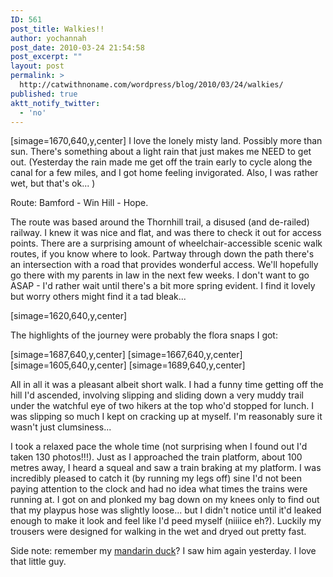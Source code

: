 ```yaml
---
ID: 561
post_title: Walkies!!
author: yochannah
post_date: 2010-03-24 21:54:58
post_excerpt: ""
layout: post
permalink: >
  http://catwithnoname.com/wordpress/blog/2010/03/24/walkies/
published: true
aktt_notify_twitter:
  - 'no'
---
```

[simage=1670,640,y,center]
I love the lonely misty land. Possibly more than sun. There's something about a light rain that just makes me NEED to get out. (Yesterday the rain made me get off the train early to cycle along the canal for a few miles, and I got home feeling invigorated. Also, I was rather wet, but that's ok... )

Route: Bamford - Win Hill - Hope.

The route was based around the Thornhill trail, a disused (and de-railed) railway. I knew it was nice and flat, and was there to check it out for access points. There are a surprising amount of wheelchair-accessible scenic walk routes, if you know where to look. Partway through down the path there's an intersection with a road that provides wonderful access. We'll hopefully go there with my parents in law in the next few weeks. I don't want to go ASAP - I'd rather wait until there's a bit more spring evident. I find it lovely but worry others might find it a tad bleak...  

[simage=1620,640,y,center]

The highlights of the journey were probably the flora snaps I got:

[simage=1687,640,y,center]
[simage=1667,640,y,center]
[simage=1605,640,y,center]
[simage=1689,640,y,center]

All in all it was a pleasant albeit short walk. I had a funny time getting off the hill I'd ascended, involving slipping and sliding down a very muddy trail under the watchful eye of two hikers at the top who'd stopped for lunch. I was slipping so much I kept on cracking up at myself. I'm reasonably sure it wasn't just clumsiness... 

I took a relaxed pace the whole time (not surprising when I found out I'd taken 130 photos!!!). Just as I approached the train platform, about 100 metres away, I heard a squeal and saw a train braking at my platform. I was incredibly pleased to catch it (by running my legs off) sine I'd not been paying attention to the clock and had no idea what times the trains were running at. I got on and plonked my bag down on my knees only to find out that my playpus hose was slightly loose... but I didn't notice until it'd leaked enough to make it look and feel like I'd peed myself (niiiice eh?). Luckily my trousers were designed for walking in the wet and dryed out pretty fast. 

Side note: remember my <a href="http://catwithnoname.com/wordpress/?tag=mandarin">mandarin duck</a>? I saw him again yesterday. I love that little guy.